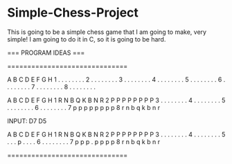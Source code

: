 # Simple-Chess-Project
This is going to be a simple chess game that I am going to make, very simple! I am going to do it in C, so it is going to be hard.

=== PROGRAM IDEAS ===

==============================

  A B C D E F G H
1 . . . . . . . .
2 . . . . . . . .
3 . . . . . . . .
4 . . . . . . . .
5 . . . . . . . .
6 . . . . . . . .
7 . . . . . . . .
8 . . . . . . . .

  A B C D E F G H
1 R N B Q K B N R
2 P P P P P P P P
3 . . . . . . . .
4 . . . . . . . .
5 . . . . . . . .
6 . . . . . . . .
7 p p p p p p p p
8 r n b q k b n r

INPUT: D7 D5

  A B C D E F G H
1 R N B Q K B N R
2 P P P P P P P P
3 . . . . . . . .
4 . . . . . . . .
5 . . . p . . . .
6 . . . . . . . .
7 p p p . p p p p
8 r n b q k b n r

==============================